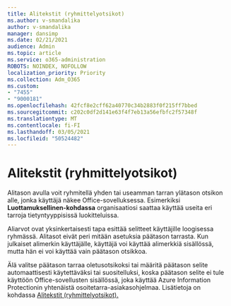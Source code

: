 ```yaml
---
title: Alitekstit (ryhmittelyotsikot)
ms.author: v-smandalika
author: v-smandalika
manager: dansimp
ms.date: 02/21/2021
audience: Admin
ms.topic: article
ms.service: o365-administration
ROBOTS: NOINDEX, NOFOLLOW
localization_priority: Priority
ms.collection: Adm_O365
ms.custom:
- "7455"
- "9000181"
ms.openlocfilehash: 42fcf8e2cff62a40770c34b2883f0f215ff7bbed
ms.sourcegitcommit: c202c0df2d141e63f4f7eb13a56efbfc2f57348f
ms.translationtype: MT
ms.contentlocale: fi-FI
ms.lasthandoff: 03/05/2021
ms.locfileid: "50524482"
---
```

# <a name="sublabels-grouping-labels"></a>Alitekstit (ryhmittelyotsikot)

Alitason avulla voit ryhmitellä yhden tai useamman tarran ylätason otsikon alle, jonka käyttäjä näkee Office-sovelluksessa. Esimerkiksi **Luottamuksellinen-kohdassa** organisaatiosi saattaa käyttää useita eri tarroja tietyntyyppisissä luokitteluissa.

Aliarvot ovat yksinkertaisesti tapa esittää selitteet käyttäjille loogisessa ryhmässä. Alitasot eivät peri mitään asetuksia päätason tarrasta. Kun julkaiset alimerkin käyttäjälle, käyttäjä voi käyttää alimerkkiä sisällössä, mutta hän ei voi käyttää vain päätason otsikkoa.

Älä valitse päätason tarraa oletusotsikoksi tai määritä päätason selite automaattisesti käytettäväksi tai suositelluksi, koska päätason selite ei tule käyttöön Office-sovellusten sisällössä, joka käyttää Azure Information Protectionin yhtenäistä osoitetarra-asiakasohjelmaa. Lisätietoja on kohdassa [Alitekstit (ryhmittelyotsikot).](https://docs.microsoft.com/microsoft-365/compliance/sensitivity-labels)